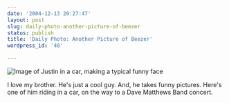 ```yaml
---
date: '2004-12-13 20:27:47'
layout: post
slug: daily-photo-another-picture-of-beezer
status: publish
title: 'Daily Photo: Another Picture of Beezer'
wordpress_id: '48'

---
```


![Image of Justin in a car, making a typical funny face](/i/dailyphoto/justin3.jpg)


I love my brother. He's just a cool guy. And, he takes funny pictures. Here's one of him riding in a car, on the way to a Dave Matthews Band concert.
